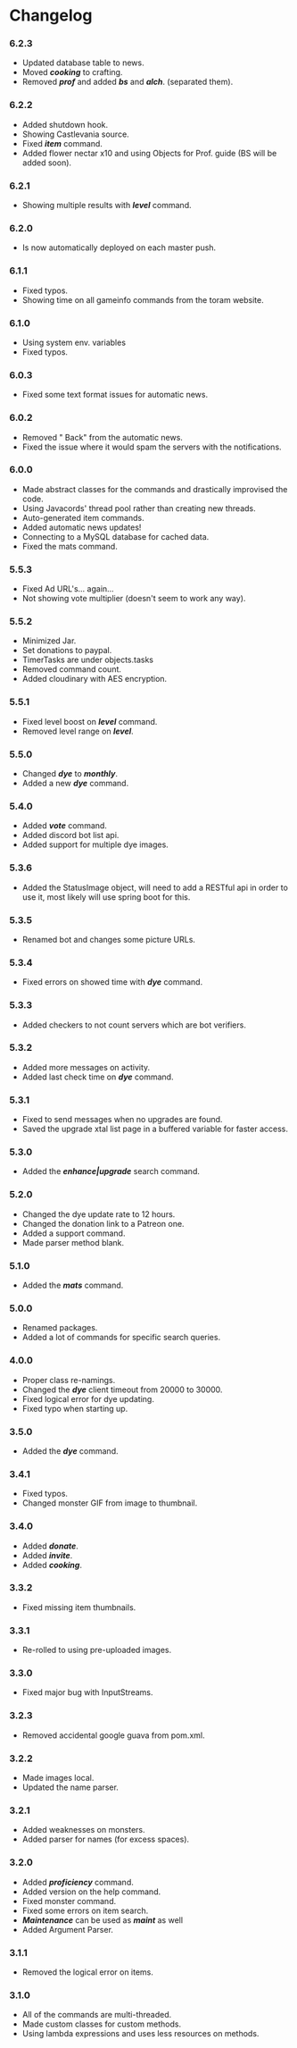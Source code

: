# Changelog

### 6.2.3
- Updated database table to news.
- Moved **_cooking_** to crafting.
- Removed **_prof_** and added **_bs_** and **_alch_**. (separated them).

### 6.2.2
- Added shutdown hook.
- Showing Castlevania source. 
- Fixed **_item_** command.
- Added flower nectar x10 and using Objects for Prof. guide (BS will be added soon).

### 6.2.1
- Showing multiple results with **_level_** command.

### 6.2.0
- Is now automatically deployed on each master push.

### 6.1.1
- Fixed typos.
- Showing time on all gameinfo commands from the toram website.

### 6.1.0
- Using system env. variables
- Fixed typos.

### 6.0.3
- Fixed some text format issues for automatic news.

### 6.0.2
- Removed " Back" from the automatic news.
- Fixed the issue where it would spam the servers with the notifications.

### 6.0.0
- Made abstract classes for the commands and drastically improvised the code.
- Using Javacords' thread pool rather than creating new threads.
- Auto-generated item commands.
- Added automatic news updates! 
- Connecting to a MySQL database for cached data.
- Fixed the mats command.

### 5.5.3
- Fixed Ad URL's... again...
- Not showing vote multiplier (doesn't seem to work any way).


### 5.5.2
- Minimized Jar.
- Set donations to paypal.
- TimerTasks are under objects.tasks
- Removed command count.
- Added cloudinary with AES encryption.

### 5.5.1
- Fixed level boost on **_level_** command.
- Removed level range on **_level_**.

### 5.5.0
- Changed **_dye_** to **_monthly_**.
- Added a new **_dye_** command.

### 5.4.0
- Added **_vote_** command.
- Added discord bot list api.
- Added support for multiple dye images.

### 5.3.6
- Added the StatusImage object, will need to add a
RESTful api in order to use it, most likely will use
spring boot for this.

### 5.3.5
- Renamed bot and changes some picture URLs.

### 5.3.4
- Fixed errors on showed time with **_dye_** command.

### 5.3.3
- Added checkers to not count servers which are bot verifiers.

### 5.3.2
- Added more messages on activity.
- Added last check time on **_dye_** command.

### 5.3.1
- Fixed to send messages when no upgrades are found.
- Saved the upgrade xtal list page in a buffered variable for faster access.

### 5.3.0
- Added the **_enhance|upgrade_** search command.

### 5.2.0
- Changed the dye update rate to 12 hours.
- Changed the donation link to a Patreon one.
- Added a support command.
- Made parser method blank.

### 5.1.0
- Added the **_mats_** command.

### 5.0.0
- Renamed packages.
- Added a lot of commands for specific search queries.

### 4.0.0
- Proper class re-namings.
- Changed the **_dye_** client timeout from 20000 to 30000.
- Fixed logical error for dye updating.
- Fixed typo when starting up.

### 3.5.0
- Added the **_dye_** command.

### 3.4.1
- Fixed typos.
- Changed monster GIF from image to thumbnail.

### 3.4.0
- Added **_donate_**.
- Added **_invite_**.
- Added **_cooking_**.

### 3.3.2
- Fixed missing item thumbnails.

### 3.3.1
- Re-rolled to using pre-uploaded images.

### 3.3.0
- Fixed major bug with InputStreams.

### 3.2.3
- Removed accidental google guava from pom.xml.

### 3.2.2
- Made images local.
- Updated the name parser.

### 3.2.1
- Added weaknesses on monsters.
- Added parser for names (for excess spaces).

### 3.2.0
- Added **_proficiency_** command.
- Added version on the help command.
- Fixed monster command.
- Fixed some errors on item search.
- **_Maintenance_** can be used as **_maint_** as well
- Added Argument Parser.

### 3.1.1
- Removed the logical error on items.

### 3.1.0
- All of the commands are multi-threaded.
- Made custom classes for custom methods.
- Using lambda expressions and uses less resources on methods.